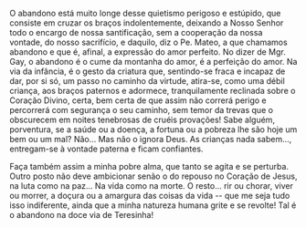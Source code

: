 
O abandono está muito longe desse quietismo perigoso e estúpido, que consiste em cruzar os braços indolentemente, deixando a Nosso Senhor todo o encargo de nossa santificação, sem a cooperação da nossa vontade, do nosso sacrifício, e daquilo, diz o Pe. Mateo, a que chamamos abandono e que é, afinal, a expressão do amor perfeito. No dizer de Mgr. Gay, o abandono é o cume da montanha do amor, é a perfeição do amor. Na via da infância, é o gesto da criatura que, sentindo-se fraca e incapaz de dar, por si só, um passo no caminho da virtude, atira-se, como uma débil criança, aos braços paternos e adormece, tranquilamente reclinada sobre o Coração Divino, certa, bem certa de que assim não correrá perigo e percorrerá com segurança o seu caminho, sem temor da trevas que o obscurecem em noites tenebrosas de cruéis provações! Sabe alguém, porventura, se a saúde ou a doença, a fortuna ou a pobreza lhe são hoje um bem ou um mal? Não\... Mas não o ignora Deus. As crianças nada sabem\..., entregam-se à vontade paterna e ficam confiantes.

Faça também assim a minha pobre alma, que tanto se agita e se perturba. Outro posto não deve ambicionar senão o do repouso no Coração de Jesus, na luta como na paz\... Na vida como na morte. O resto\... rir ou chorar, viver ou morrer, a doçura ou a amargura das coisas da vida -- que me seja tudo isso indiferente, ainda que a minha natureza humana grite e se revolte! Tal é o abandono na doce via de Teresinha!

